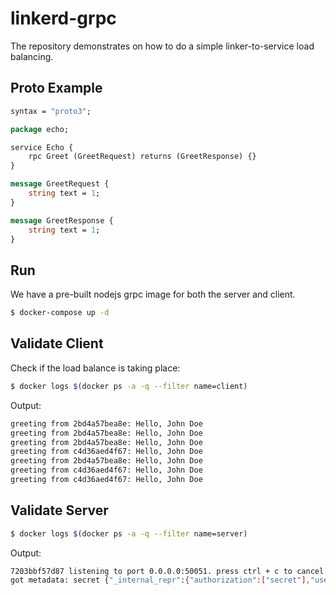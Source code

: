 # linkerd-grpc

The repository demonstrates on how to do a simple linker-to-service load balancing.

## Proto Example

```protobuf
syntax = "proto3";

package echo;

service Echo {
	rpc Greet (GreetRequest) returns (GreetResponse) {}
}

message GreetRequest {
	string text = 1;
}

message GreetResponse {
	string text = 1;
}
```


## Run

We have a pre-built nodejs grpc image for both the server and client.

```bash
$ docker-compose up -d
```

## Validate Client

Check if the load balance is taking place:

```bash
$ docker logs $(docker ps -a -q --filter name=client)
```

Output:

```bash
greeting from 2bd4a57bea8e: Hello, John Doe
greeting from 2bd4a57bea8e: Hello, John Doe
greeting from 2bd4a57bea8e: Hello, John Doe
greeting from c4d36aed4f67: Hello, John Doe
greeting from 2bd4a57bea8e: Hello, John Doe
greeting from c4d36aed4f67: Hello, John Doe
greeting from c4d36aed4f67: Hello, John Doe
```

## Validate Server

```bash
$ docker logs $(docker ps -a -q --filter name=server)
```

Output:

```bash
7203bbf57d87 listening to port 0.0.0.0:50051. press ctrl + c to cancel.
got metadata: secret {"_internal_repr":{"authorization":["secret"],"user-agent":["grpc-node/1.10.1 grpc-c/6.0.0-pre1 (linux; chttp2; glamorous)"],"l5d-dst-service":["/grpc/echo.Echo/Greet"],"via":["h2 linkerd"],"l5d-dst-client":["/$/inet/server/50051"],"l5d-dst-residual":["/echo/Greet"],"l5d-ctx-trace":["T1qG2D+FkK4T0LfTj5bJRBPQt9OPlslEAAAAAAAAAAA="],"l5d-reqid":["13d0b7d38f96c944"]}}
```

